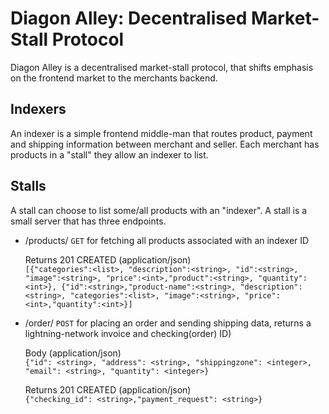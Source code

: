 # Diagon Alley: Decentralised Market-Stall Protocol
Diagon Alley is a decentralised market-stall protocol, that shifts emphasis on the frontend market to the merchants backend.

## Indexers
An indexer is a simple frontend middle-man that routes product, payment and shipping information between merchant and seller. Each merchant has products in a "stall" they allow an indexer to list.

## Stalls
A stall can choose to list some/all products with an "indexer". A stall is a small server that has three endpoints.

* /products/<indexer-ID> `GET` for fetching all products associated with an indexer ID
  
  Returns 201 CREATED (application/json)<br/>
  ```[{"categories":<list>, "description":<string>, "id":<string>, "image":<string>, "price":<int>,"product":<string>, "quantity":<int>}, {"id":<string>,"product-name":<string>, "description":<string>, "categories":<list>, "image":<string>, "price":<int>,"quantity":<int>}]```


* /order/<indexer-ID> `POST` for placing an order and sending shipping data, returns a lightning-network invoice and checking(order) ID)

  Body (application/json)<br/>
  ```{"id": <string>, "address": <string>, "shippingzone": <integer>, "email": <string>, "quantity": <integer>}```
  
  Returns 201 CREATED (application/json)<br/>
  ```{"checking_id": <string>,"payment_request": <string>}```



